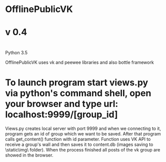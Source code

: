 # OfflinePublicVK
# v 0.4
#
 Python 3.5
 
 OfflinePublicVK uses vk and peewee libraries and also bottle framework
 
 To launch program start views.py via python's command shell, open your browser and type url: localhost:9999/[group_id]
 =================================================
 
 Views.py creates local server with port 9999 and when we connecting to it, program gets an id of group which we want to be saved.
 After that program calls get_content() function with id parameter. 
 Function uses VK API to receive a group's wall and then saves it to content.db (images saving to \static\img\ folder).
 When the process finished all posts of the vk group are showed in the browser.
